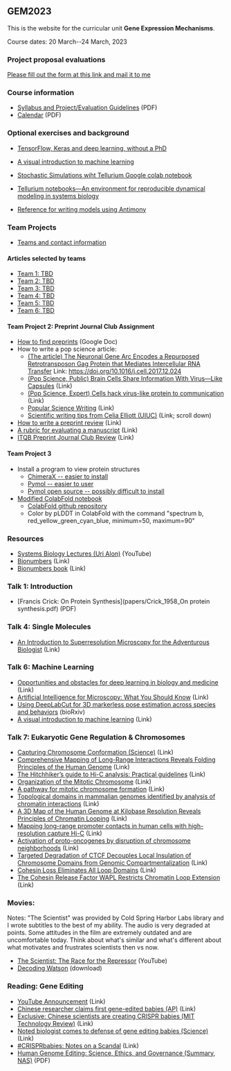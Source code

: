 ## GEM2023

This is the website for the curricular unit **Gene Expression Mechanisms**.

Course dates: 20 March--24 March, 2023

### Project proposal evaluations
[Please fill out the form at this link and mail it to me](https://docs.google.com/spreadsheets/d/1a1BWC440SxSYPmQFdevmWQ3nNuTdFGoBCy2SVkwwkqg/edit?usp=sharing)

### Course information

* [Syllabus and Project/Evaluation Guidelines](2023_syllabus.pdf) (PDF)
* [Calendar](2023_calendar.pdf) (PDF)

### Optional exercises and background

* [TensorFlow, Keras and deep learning, without a PhD](https://codelabs.developers.google.com/codelabs/cloud-tensorflow-mnist#0)

* [A visual introduction to machine learning](http://www.r2d3.us/visual-intro-to-machine-learning-part-1/)

* [Stochastic Simulations wiht Tellurium Google colab notebook](https://colab.research.google.com/drive/1KAZ0g7CA-vjWGVQywEavk2AMnPXAb-15#scrollTo=6RYEz5HgKLoW)

* [Tellurium notebooks—An environment for reproducible dynamical modeling in systems biology](https://www.ncbi.nlm.nih.gov/pmc/articles/PMC6021116/)

* [Reference for writing models using Antimony](https://tellurium.readthedocs.io/en/latest/antimony.html)

### Team Projects

* [Teams and contact information](teams.md)

#### Articles selected by teams

* [Team 1: TBD](highlights/team1.pdf)
* [Team 2: TBD](highlights/team2.pdf)
* [Team 3: TBD](highlights/team3.pdf)
* [Team 4: TBD](highlights/team4.pdf)
* [Team 5: TBD](highlights/team5.pdf)
* [Team 6: TBD](highlights/team6.pdf)

#### Team Project 2: Preprint Journal Club Assignment

* [How to find preprints](https://docs.google.com/document/d/1VkAe4OwQ_X2m7Yw9rptviw_23QgHf3JzKV60aY4MY3g/edit?usp=sharing) (Google Doc)
* How to write a pop science article:
	* [(The article) The Neuronal Gene Arc Encodes a Repurposed Retrotransposon Gag Protein that Mediates Intercellular RNA Transfer](http://www.cell.com/cell/fulltext/S0092-8674(17)31504-0) Link: https://doi.org/10.1016/j.cell.2017.12.024	
	* [(Pop Science, Public) Brain Cells Share Information With Virus—Like Capsules](https://www.theatlantic.com/science/archive/2018/01/brain-cells-can-share-information-using-a-gene-that-came-from-viruses/550403/) (Link)
	* [(Pop Science, Expert) Cells hack virus-like protein to communication](https://www.nature.com/articles/d41586-018-00492-w) (Link)
	* [Popular Science Writing](http://awelu.srv.lu.se/genres-and-text-types/writing-in-academic-genres/popular-science-writing/) (Link)
	* [Scientific writing tips from Celia Elliott (UIUC)](https://physics.illinois.edu/people/directory/profile/cmelliot) (Link; scroll down)
* [How to write a preprint review](https://www.authorea.com/users/164141/articles/200820-prereview-guidelines-how-to-write-a-preprint-review) (Link)
* [A rubric for evaluating a manuscript](paper_rubric.pdf) (Link)
* [ITQB Preprint Journal Club Review](https://www.authorea.com/users/172741/articles/210868-itqb-preprint-journal-club-9-nov-2017) (Link)

#### Team Project 3
* Install a program to view protein structures
	* [ChimeraX -- easier to install](https://www.cgl.ucsf.edu/chimerax/download.html)
	* [Pymol -- easier to user](https://pymol.org/edu/)
	* [Pymol open source -- possibly difficult to install](https://anaconda.org/conda-forge/pymol-open-source)
* [Modified ColabFold notebook](https://colab.research.google.com/drive/16EKofRtp_YEh2zwEbAfRgLTcbh8q0HC7?usp=sharing)
	* [ColabFold github repository](https://github.com/sokrypton/ColabFold)
	* Color by pLDDT in ColabFold with the command "spectrum b, red_yellow_green_cyan_blue, minimum=50, maximum=90"

### Resources

* [Systems Biology Lectures (Uri Alon)](https://www.youtube.com/watch?v=Z__BHVFP0Lk) (YouTube)
* [Bionumbers](http://bionumbers.hms.harvard.edu/) (Link)
* [Bionumbers book](http://book.bionumbers.org/) (Link)

### Talk 1: Introduction

* [Francis Crick: On Protein Synthesis](papers/Crick_1958_On protein synthesis.pdf) (PDF)

### Talk 4: Single Molecules

* [An Introduction to Superresolution Microscopy for the Adventurous Biologist](https://iopscience.iop.org/article/10.1088/2050-6120/aaae0c/meta) (Link)

### Talk 6: Machine Learning

* [Opportunities and obstacles for deep learning in biology and medicine](https://royalsocietypublishing.org/doi/10.1098/rsif.2017.0387) (Link)
* [Artificial Intelligence for Microscopy: What You Should Know](https://www.preprints.org/manuscript/201902.0004/v1) (Link)
* [Using DeepLabCut for 3D markerless pose estimation across species and behaviors](https://www.biorxiv.org/content/10.1101/476531v1) (bioRxiv)
* [A visual introduction to machine learning](http://www.r2d3.us/visual-intro-to-machine-learning-part-1/) (Link)

### Talk 7: Eukaryotic Gene Regulation & Chromosomes

* [Capturing Chromosome Conformation (Science)](https://doi.org/10.1126/science.1067799) (Link)
* [Comprehensive Mapping of Long-Range Interactions Reveals Folding Principles of the Human Genome](https://doi.org/10.1126/science.1181369) (Link)
* [The Hitchhiker’s guide to Hi-C analysis: Practical guidelines](https://doi.org/10.1016/j.ymeth.2014.10.031) (Link)
* [Organization of the Mitotic Chromosome](http://science.sciencemag.org/content/342/6161/948) (Link)
* [A pathway for mitotic chromosome formation](https://doi.org/10.1126/science.aao6135) (Link)
* [Topological domains in mammalian genomes identified by analysis of chromatin interactions](https://doi.org/10.1038/nature11082) (Link)
* [A 3D Map of the Human Genome at Kilobase Resolution Reveals Principles of Chromatin Looping](https://doi.org/10.1016/j.cell.2014.11.021) (Link)
* [Mapping long-range promoter contacts in human cells with high-resolution capture Hi-C](http://doi.org/10.1038/ng.3286) (Link)
* [Activation of proto-oncogenes by disruption of chromosome neighborhoods](https://doi.org/10.1126/science.aad9024) (Link)
* [Targeted Degradation of CTCF Decouples Local Insulation of Chromosome Domains from Genomic Compartmentalization](https://doi.org/10.1016/j.cell.2017.05.004) (Link)
* [Cohesin Loss Eliminates All Loop Domains](https://doi.org/10.1016/j.cell.2017.09.026) (Link)
* [The Cohesin Release Factor WAPL Restricts Chromatin Loop Extension](https://doi.org/10.1016/j.cell.2017.04.013) (Link)

### Movies:

Notes: "The Scientist" was provided by Cold Spring Harbor Labs library and I wrote subtitles to the best of my ability. The audio is very degraded at points. Some attitudes in the film are extremely outdated and are uncomfortable today. Think about what's similar and what's different about what motivates and frustrates scientists then vs now.

* [The Scientist: The Race for the Repressor](https://www.youtube.com/watch?v=kdOgoTl9Fog) (YouTube)
* [Decoding Watson](https://drive.google.com/file/d/1XHzd3gqCSx8WOi7KsJkmIhcbCmQgsJkK/view?usp=sharing) (download)

### Reading: Gene Editing

* [YouTube Announcement](https://www.youtube.com/watch?v=th0vnOmFltc) (Link)
* [Chinese researcher claims first gene-edited babies (AP)](https://www.apnews.com/4997bb7aa36c45449b488e19ac83e86d) (Link)
* [Exclusive: Chinese scientists are creating CRISPR babies (MIT Technology Review)](https://www.technologyreview.com/s/612458/exclusive-chinese-scientists-are-creating-crispr-babies/) (Link)
* [Noted biologist comes to defense of gene editing babies (Science)](http://www.sciencemag.org/news/2018/11/i-feel-obligation-be-balanced-noted-biologist-comes-defense-gene-editing-babies) (Link)
* [#CRISPRbabies: Notes on a Scandal](https://www.liebertpub.com/doi/10.1089/crispr.2018.29039.spr) (Link)
* [Human Genome Editing: Science, Ethics, and Governance (Summary, NAS)](papers/gene_editing_summary.pdf) (PDF)